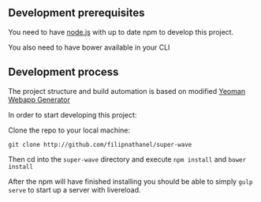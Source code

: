 ## Development prerequisites

You need to have [node.js](https://nodejs.org/) with up to date npm to develop this project.

You also need to have bower available in your CLI

## Development process

The project structure and build automation is based on modified [Yeoman Webapp Generator](https://github.com/yeoman/generator-webapp)

In order to start developing this project:

Clone the repo to your local machine:

`git clone http://github.com/filipnathanel/super-wave`

Then cd into the `super-wave` directory and execute `npm install` and `bower install`

After the npm will have finished installing you should be able to simply `gulp serve` to start up a server with livereload.